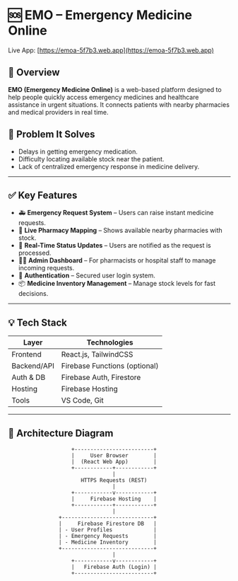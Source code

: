 # 🆘 EMO – Emergency Medicine Online

Live App: [https://emoa-5f7b3.web.app](https://emoa-5f7b3.web.app)

## 🧠 Overview

**EMO (Emergency Medicine Online)** is a web-based platform designed to help people quickly access emergency medicines and healthcare assistance in urgent situations. It connects patients with nearby pharmacies and medical providers in real time.

## 🎯 Problem It Solves

- Delays in getting emergency medication.
- Difficulty locating available stock near the patient.
- Lack of centralized emergency response in medicine delivery.

---

## ✅ Key Features

- 🚑 **Emergency Request System** – Users can raise instant medicine requests.
- 🏥 **Live Pharmacy Mapping** – Shows available nearby pharmacies with stock.
- 🔄 **Real-Time Status Updates** – Users are notified as the request is processed.
- 👩‍⚕️ **Admin Dashboard** – For pharmacists or hospital staff to manage incoming requests.
- 🔐 **Authentication** – Secured user login system.
- 📦 **Medicine Inventory Management** – Manage stock levels for fast decisions.

---

## 💡 Tech Stack

| Layer        | Technologies                     |
|--------------|----------------------------------|
| Frontend     | React.js, TailwindCSS            |
| Backend/API  | Firebase Functions (optional)    |
| Auth & DB    | Firebase Auth, Firestore         |
| Hosting      | Firebase Hosting                 |
| Tools        | VS Code, Git                     |

---

## 🧱 Architecture Diagram

```plaintext
                    +-------------------------+
                    |     User Browser        |
                    |  (React Web App)        |
                    +------------+------------+
                                 |
                       HTTPS Requests (REST)
                                 |
                    +------------v------------+
                    |     Firebase Hosting    |
                    +------------+------------+
                                 |
                +-----------------------------+
                |     Firebase Firestore DB   |
                | - User Profiles             |
                | - Emergency Requests        |
                | - Medicine Inventory        |
                +-----------------------------+
                                 |
                    +------------v------------+
                    |   Firebase Auth (Login) |
                    +-------------------------+
